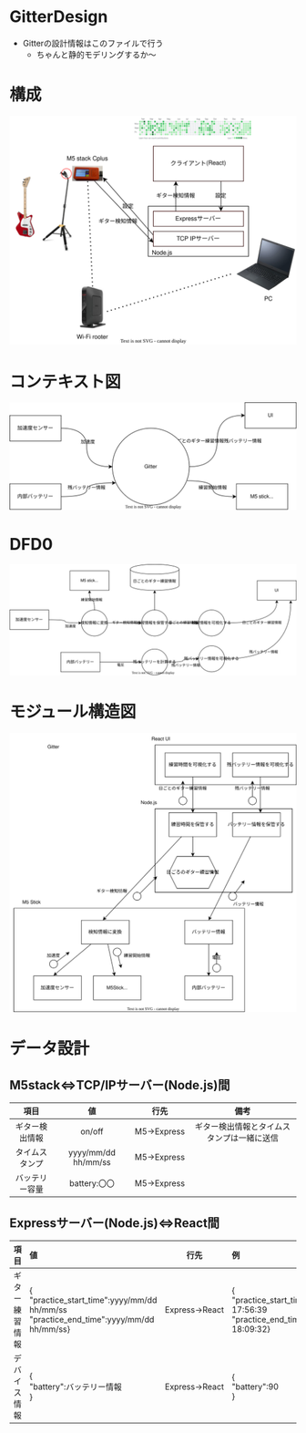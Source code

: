# GitterDesign
- Gitterの設計情報はこのファイルで行う
  - ちゃんと静的モデリングするか～
# 構成
![picture 1](images/gitter.drawio.svg)  
# コンテキスト図
![context](images/context.drawio.svg)

# DFD0
![DFD0](images/DFD0.drawio.svg)

# モジュール構造図
![Module](images/module.drawio.svg)
# データ設計
## M5stack⇔TCP/IPサーバー(Node.js)間
| 項目 |値|行先|備考|
|:--:|:--:|:--:|:--:|
|ギター検出情報|on/off| M5→Express|ギター検出情報とタイムスタンプは一緒に送信|
|タイムスタンプ|yyyy/mm/dd hh/mm/ss| M5→Express||
|バッテリー容量|battery:〇〇| M5→Express||

## Expressサーバー(Node.js)⇔React間
| 項目 |値|行先|例|
|:--:|:--|:--:|:--|
|ギター練習情報|{<br>"practice_start_time":yyyy/mm/dd hh/mm/ss<br>"practice_end_time":yyyy/mm/dd hh/mm/ss}|Express→React|{<br>"practice_start_time":2023/07/22 17:56:39 <br>"practice_end_time":2023/07/23 18:09:32}|
|デバイス情報|{<br>"battery":バッテリー情報<br>}|Express→React|{<br>"battery":90<br>}|


